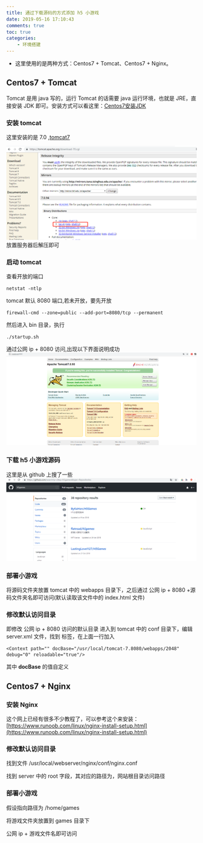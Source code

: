 ```yaml
---
title: 通过下载源码的方式添加 h5 小游戏
date: 2019-05-16 17:10:43
comments: true
toc: true
categories:
	- 环境搭建
---
```


* 这里使用的是两种方式：Centos7 + Tomcat、Centos7 + Nginx。
   
   <!--more-->
   
## Centos7 + Tomcat
Tomcat 是用 java 写的，运行 Tomcat 的话需要 java 运行环境，也就是 JRE，直接安装 JDK 即可。安装方式可以看这里：[Centos7安装JDK](/2019/04/12/centos7%E5%AE%89%E8%A3%85jdk/) 

### 安装 tomcat

   这里安装的是 7.0 ,[tomcat7](https://tomcat.apache.org/download-70.cgi) 

![](/uploads/201905/tomcat7.png)
   放置服务器后解压即可

### 启动 tomcat

查看开放的端口
```
netstat -ntlp
```
tomcat 默认 8080 端口,若未开放，要先开放
```
firewall-cmd --zone=public --add-port=8080/tcp --permanent
```
然后进入 bin 目录，执行
```
./startup.sh
```

通过公网 ip + 8080 访问,出现以下界面说明成功
![](/uploads/201905/tomcatmoren.png)

### 下载 h5 小游戏源码

这里是从 github 上搜了一些
![](/uploads/201905/githubgames.jpg)

### 部署小游戏

将源码文件夹放置 tomcat 中的 webapps 目录下，之后通过 公网 ip + 8080 +源码文件夹名即可访问(默认读取该文件中的 index.html 文件)

### 修改默认访问目录
即修改 公网 ip + 8080 访问的默认目录
进入到 tomcat 中的 conf 目录下，编辑 server.xml 文件，找到 </Host> 标签，在上面一行加入

```
<Context path="" docBase="/usr/local/tomcat-7.8080/webapps/2048" debug="0" reloadable="true"/>
```
其中 __docBase__ 的值自定义

## Centos7 + Nginx
### 安装 Nginx

这个网上已经有很多不少教程了，可以参考这个来安装：[https://www.runoob.com/linux/nginx-install-setup.html](https://www.runoob.com/linux/nginx-install-setup.html)
 
### 修改默认访问目录

找到文件 /usr/local/webserver/nginx/conf/nginx.conf

找到 server 中的 root 字段，其对应的路径为，网站根目录访问路径

### 部署小游戏

假设指向路径为 /home/games

将游戏文件夹放置到 games 目录下

公网 ip + 游戏文件名即可访问
